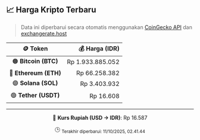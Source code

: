 

<!-- HARGA_KRIPTO -->
## 📈 Harga Kripto Terbaru

> Data ini diperbarui secara otomatis menggunakan [CoinGecko API](https://www.coingecko.com/) dan [exchangerate.host](https://exchangerate.host/)

<div align="center">

| 🪙 Token | 💰 Harga (IDR) |
|:------:|---------------:|
| 🟠 **Bitcoin (BTC)**   | Rp 1.933.885.052 |
| 🔵 **Ethereum (ETH)**  | Rp 66.258.382 |
| 🟣 **Solana (SOL)**    | Rp 3.403.932 |
| 🟢 **Tether (USDT)**   | Rp 16.608 |

---

💱 **Kurs Rupiah (USD → IDR)**: Rp 16.587

🕒 <sub>Terakhir diperbarui: 11/10/2025, 02.41.44</sub>

</div>
<!-- /HARGA_KRIPTO -->